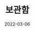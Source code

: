 ---
title: "보관함"
date: 2022-03-06
layout: "archives"
slug: "archives"
menu:
    main:
        weight: 2
        params: 
            icon: archives
---
